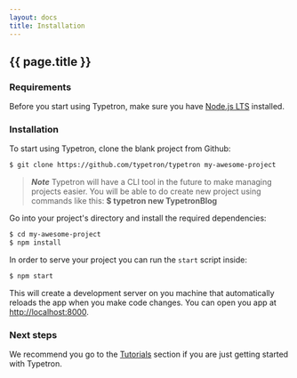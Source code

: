 ```yaml
---
layout: docs
title: Installation
---
```


## {{ page.title }}


### Requirements

Before you start using Typetron, make sure you have [Node.js LTS](https://nodejs.org) installed.

### Installation

To start using Typetron, clone the blank project from Github:
```sh
$ git clone https://github.com/typetron/typetron my-awesome-project
```
> **_Note_** Typetron will have a CLI tool in the future to make managing projects easier. You will be able to
> do create new project using commands like this: **$ typetron new TypetronBlog** 

Go into your project's directory and install the required dependencies:
```sh
$ cd my-awesome-project
$ npm install
```

In order to serve your project you can run the `start` script inside:
```sh
$ npm start
```
 
This will create a development server on you machine that automatically reloads the app when you make code changes.
You can open you app at [http://localhost:8000](http://localhost:8000).

### Next steps
We recommend you go to the [Tutorials](/tutorials) section if you are just getting started with Typetron. 
